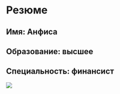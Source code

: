 # Резюме
## Имя: Анфиса
## Образование: высшее
## Специальность: финансист
![](C:\Users\faa-a\Desktop\Resume-1\Screenshot.png)
